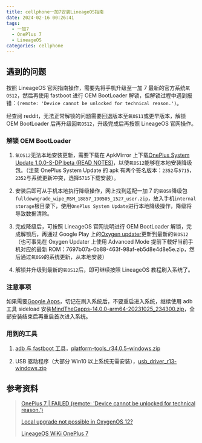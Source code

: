 ```yaml
---
title: cellphone一加7安装LineageOS指南
date: 2024-02-16 00:26:41
tags:
  - 一加7
  - OnePlus 7
  - LineageOS
categories: cellphone
---
```


## 遇到的问题

按照 LineageOS 官网指南操作，需要先将手机升级至一加 7 最新的官方系统`氧OS12`，然后再使用 fastboot 进行 OEM BootLoader 解锁，但解锁过程中遇到报错：`(remote: 'Device cannot be unlocked for technical reason.')`。

经查阅 reddit，无法正常解锁的问题需要回退版本至`氧OS11`或更早版本，解锁 OEM BootLoader 后再升级回`氧OS12`，升级完成后再按照 LineageOS 官网操作。

<!-- more -->

### 解锁 OEM BootLoader

1. `氧OS12`无法本地安装更新，需要下载在 ApkMirror 上下载[OnePlus System Update 1.0.0-S-DP beta (READ NOTES)](https://www.apkmirror.com/apk/oneplus-ltd/oneplus-system-update/oneplus-system-update-1-0-0-s-dp-release/#downloads)，以使`氧OS12`能够在本地安装降级包。（注意 OnePlus System Update 的 apk 有两个签名版本：`2352`与`5715`，`2352`与系统更新冲突，选择`5715`下载安装）。

2. 安装后即可从手机本地执行降级操作，网上找到适配一加 7 的`氧OS9`降级包`fulldowngrade_wipe_MSM_18857_190505_1527_user.zip`，放入手机`internal storage`根目录下，使用`OnePlus System Update`进行本地降级操作，降级将导致数据清除。

3. 完成降级后，可按照 LineageOS 官网说明进行 OEM BootLoader 解锁，完成解锁后，再通过 Google Play 上的[Oxygen updater](https://play.google.com/store/apps/details?id=com.arjanvlek.oxygenupdater&hl=en_CA&gl=US)更新到最新的`氧OS12`（也可事先在 Oxygen Updater 上使用 Advanced Mode 提前下载好当前手机对应的最新 ROM：7697b07a-0b88-463f-98af-eb5d8e4d8e5e.zip，然后通过`氧OS9`的系统更新，从本地安装）

4. 解锁并升级到最新的`氧OS12`后，即可继续按照 LineageOS 教程刷入系统了。

### 注意事项

如果需要[Google Apps](https://wiki.lineageos.org/gapps/)，切记在刷入系统后，不要重启进入系统，继续使用 adb 工具 sideload 安装[MindTheGapps-14.0.0-arm64-20231025_234300.zip](https://github.com/MindTheGapps/14.0.0-arm64/releases/tag/MindTheGapps-14.0.0-arm64-20231025_234300)，全部安装结束后再重启首次进入系统。

### 用到的工具

1. [adb 与 fastboot 工具](https://wiki.lineageos.org/adb_fastboot_guide)，[platform-tools_r34.0.5-windows.zip](https://dl.google.com/android/repository/platform-tools-latest-windows.zip)

2. USB 驱动程序（大部分 Win10 以上系统无需安装），[usb_driver_r13-windows.zip](https://developer.android.com/studio/run/win-usb)

## 参考资料

> [OnePlus 7 | FAILED (remote: 'Device cannot be unlocked for technical reason.')](https://www.reddit.com/r/LineageOS/comments/15pupx9/oneplus_7_failed_remote_device_cannot_be_unlocked/)
>
> [Local upgrade not possible in OxygenOS 12?](https://community.oneplus.com/thread/1555340)
>
> [LineageOS WiKi OnePlus 7](https://wiki.lineageos.org/devices/guacamoleb/)
